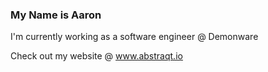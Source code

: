 ### My Name is Aaron

I'm currently working as a software engineer @ Demonware

Check out my website @ www.abstraqt.io
